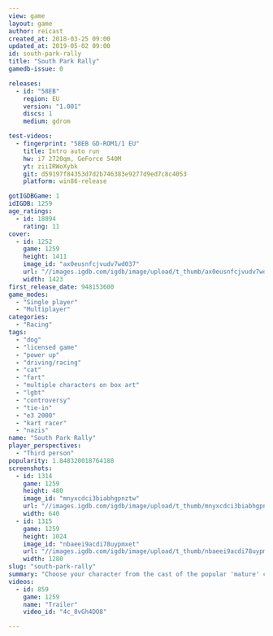 ```yaml
---
view: game
layout: game
author: reicast
created_at: 2018-03-25 09:00
updated_at: 2019-05-02 09:00
id: south-park-rally
title: "South Park Rally"
gamedb-issue: 0

releases:
  - id: "58EB"
    region: EU
    version: "1.001"
    discs: 1
    medium: gdrom

test-videos:
  - fingerprint: "58EB GD-ROM1/1 EU"
    title: Intro auto run
    hw: i7 2720qm, GeForce 540M
    yt: ziiIRWoXybk
    git: d59197f84353d7d2b746383e9277d9ed7c8c4053
    platform: win86-release

gotIGDBGame: 1
idIGDB: 1259
age_ratings:
  - id: 18894
    rating: 11
cover:
  - id: 1252
    game: 1259
    height: 1411
    image_id: "ax0eusnfcjvudv7wd037"
    url: "//images.igdb.com/igdb/image/upload/t_thumb/ax0eusnfcjvudv7wd037.jpg"
    width: 1423
first_release_date: 948153600
game_modes:
  - "Single player"
  - "Multiplayer"
categories:
  - "Racing"
tags:
  - "dog"
  - "licensed game"
  - "power up"
  - "driving/racing"
  - "cat"
  - "fart"
  - "multiple characters on box art"
  - "lgbt"
  - "controversy"
  - "tie-in"
  - "e3 2000"
  - "kart racer"
  - "nazis"
name: "South Park Rally"
player_perspectives:
  - "Third person"
popularity: 1.848320018764188
screenshots:
  - id: 1314
    game: 1259
    height: 480
    image_id: "mnyxcdci3biabhgpnztw"
    url: "//images.igdb.com/igdb/image/upload/t_thumb/mnyxcdci3biabhgpnztw.jpg"
    width: 640
  - id: 1315
    game: 1259
    height: 1024
    image_id: "nbaeei9acdi78uypmxet"
    url: "//images.igdb.com/igdb/image/upload/t_thumb/nbaeei9acdi78uypmxet.jpg"
    width: 1280
slug: "south-park-rally"
summary: "Choose your character from the cast of the popular 'mature' cartoon South Park, and tear through the streets in this racing game. Your character's vehicle may be a little cart, trike, or box, for example. Weapons include rockets, Salty Balls, Cheesy Poofs, the beloved Cow and even an Anal probe. All of the voices are also included, making it feel more like the real cartoon than a rally game. You can also play an all-on-all 4 player mode."
videos:
  - id: 859
    game: 1259
    name: "Trailer"
    video_id: "4c_8vGh4DO8"

---
```


